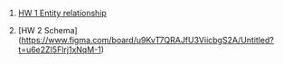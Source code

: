 1. [HW 1 Entity relationship](https://docs.google.com/document/d/1K8L1hdwLrq5nULN9SbwzsRFXLWc2jaSDZRKJ1uNmZF0/edit?usp=sharing)

2. [HW 2 Schema] (https://www.figma.com/board/u9KvT7QRAJfU3ViicbgS2A/Untitled?t=u6e2ZI5Flrj1xNqM-1)
